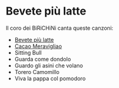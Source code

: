Bevete più latte
================

Il coro dei BiRiCHiNi canta queste canzoni:

* [Bevete più latte](Bevete+pi%C3%B9+latte%2FREADME.md)
* [Cacao Meravigliao](Cacao%20Meravigliao/README.md)
* Sitting Bull
* Guarda come dondolo
* Guardo gli asini che volano
* Torero Camomillo
* Viva la pappa col pomodoro
